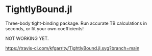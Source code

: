 # TightlyBound.jl
Three-body tight-binding package. Run accurate TB calculations in seconds, or fit your own coefficients!

NOT WORKING YET.

https://travis-ci.com/kfgarrity/TightlyBound.jl.svg?branch=main
